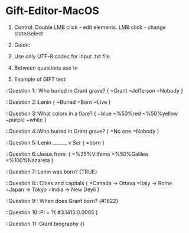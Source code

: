 # Gift-Editor-MacOS

1. Control:
  Double LMB click - edit elements.
  LMB click - change state/select

2. Guide: 

  1. Use only UTF-8 codec for input .txt file.
  2. Between questions use \n

3. Example of GIFT test:
  
  ::Question 1:: Who buried in Grant grave?
  {
  ~Grant
  ~Jefferson 
  =Nobody
  }


  ::Question 2::Lenin
  {
  ~Buried
  =Born
  ~Live
  }

  ::Question 3::What colors in a flare? 
  {
  ~blue
  ~%50%red 
  ~%50%yellow 
  ~purple
  ~white
  }

  ::Question 4::Who buried in Grant grave?
  {
  =No one
  =Nobody
  }

  ::Question 5::Lenin ______ v Ser
  {
  =born
  }

  ::Question 6::Jesus from: 
  { 
  =%25%Vilfema
  =%50%Galilea
  =%100%Nazareta
  }

  ::Question 7::Lenin was born? {TRUE}

  ::Question 8:: Cities and capitals {
  =Canada -> Ottava =Italy -> Rome =Japan -> Tokyo =India -> New Deyli
  }

  ::Question 9:: When does Grant born? {#1822}

  ::Question 10::Pi = ?{
  #3.1415:0.0005
  }

  ::Question 11::Grant biography {}
